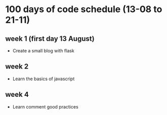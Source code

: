 # 100 days of code schedule (13-08 to 21-11)

## week 1 (first day 13 August)

* Create a small blog with flask

## week 2

* Learn the basics of javascript

## week 4 

* Learn comment good practices
